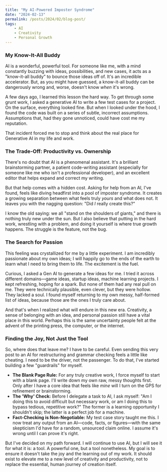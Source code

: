 ```yaml
---
title: "My AI-Powered Imposter Syndrome"
date: "2024-02-13"
permalink: /posts/2024/02/blog-post/
tags: 
    - AI 
    - Creativity
    - Personal Growth
---
```


### My Know-It-All Buddy

AI is a wonderful, powerful tool. For someone like me, with a mind constantly buzzing with ideas, possibilities, and new cases, it acts as a "know-it-all buddy" to bounce those ideas off of. It's an incredible accelerator. But, as you might have guessed, a know-it-all buddy can be dangerously wrong and, worse, doesn't know *when* it's wrong.

A few days ago, I learned this lesson the hard way. To get through some grunt work, I asked a generative AI to write a few test cases for a project. On the surface, everything looked fine. But when I looked under the hood, I found the code was built on a series of subtle, incorrect assumptions. Assumptions that, had they gone unnoticed, could have cost me my reputation.

That incident forced me to stop and think about the real place for Generative AI in my life and work.

### The Trade-Off: Productivity vs. Ownership

There's no doubt that AI is a phenomenal assistant. It's a brilliant brainstorming partner, a patient code-writing assistant (especially for someone like me who isn't a professional developer), and an excellent editor that helps expand and correct my writing.

But that help comes with a hidden cost. Asking for help from an AI, I've found, feels like diving headfirst into a pool of imposter syndrome. It creates a growing separation between what feels truly *yours* and what does not. It leaves you with the nagging question: "Did *I* really create this?"

I know the old saying: we all "stand on the shoulders of giants," and there is nothing truly new under the sun. But I also believe that putting in the hard work, wrestling with a problem, and doing it yourself is where true growth happens. The struggle is the feature, not the bug.

### The Search for Passion

This feeling was crystallized for me by a little experiment. I am incredibly passionate about my own ideas; I will happily go to the ends of the earth to learn what I need to bring them to life. The excitement is the fuel.

Curious, I asked a Gen AI to generate a few ideas for me. I tried it across different domains—game ideas, startup ideas, machine learning projects. I kept refreshing, hoping for a spark. But none of them had any real pull on me. They were technically plausible, even clever, but they were hollow. They lacked a soul. I found myself returning to my own messy, half-formed list of ideas, because those are the ones I truly care about.

And that's when I realized what will endure in this new era. Creativity, a sense of belonging with an idea, and personal passion still have a vital place in this world. Perhaps this is the same uncertainty people felt at the advent of the printing press, the computer, or the internet.

### Finding the Joy, Not Just the Tool

So, where does that leave me? I have to be careful. Even sending this very post to an AI for restructuring and grammar checking feels a little like cheating.
I need to be the driver, not the passenger. To do that, I've started building a few "guardrails" for myself.

*   **The Blank Page Rule:** For any truly creative work, I force myself to start with a blank page. I'll write down my own raw, messy thoughts first. Only after I have a core idea that feels like *mine* will I turn on the GPS for refinement or brainstorming.
*   **The 'Why' Check:** Before I delegate a task to AI, I ask myself: "Am I doing this to avoid difficult but necessary work, or am I doing this to bypass tedious, repetitive work?" The former is a learning opportunity I shouldn't skip; the latter is a perfect job for a machine.
*   **Fact-Checking is Non-Negotiable:** My test case story taught me this. I now treat any output from an AI—code, facts, or figures—with the same skepticism I'd have for a random, unsourced claim online. I assume it's wrong until I can prove it's right.

But I've decided on my path forward. I will continue to use AI, but I will see it for what it is: a tool. A powerful one, but a tool nonetheless. My goal is to ensure it doesn't take the joy and the learning out of my work. It should exist to elevate me to a new level of creativity and productivity, not to replace the essential, human journey of creation itself.